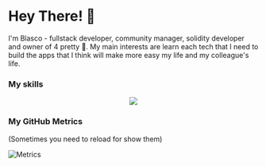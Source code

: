 # Hey There! 👋

I'm Blasco - fullstack developer, community manager, solidity developer and owner of 4 pretty 🐶. My main interests are learn each tech that I need to build the apps that I think will make more easy my life and my colleague's life.


### My skills
<p align="center">
  <a href="https://flamatech.io">
    <img src="https://skillicons.dev/icons?i=py,flask,bash,js,html,css,nodejs,express,react,solidity,materialui,mongodb,nginx,nextjs,prisma,discord,bots,pug" />
  </a>
</p>
<!-- [![My Skills](https://skillicons.dev/icons?i=py,flask,bash,js,html,css,nodejs,express,react,solidity,materialui,mongodb,nginx,nextjs,prisma,discord,bots,pug&perline=7)](https://www.flamatech.io) -->


### My GitHub Metrics
(Sometimes you need to reload for show them)

![Metrics](https://metrics.lecoq.io/blascokoa?template=classic&languages=1&isocalendar=1&achievements=1&base.indepth=false&isocalendar.duration=half-year&languages.limit=8&languages.threshold=0%25&languages.other=false&languages.colors=github&languages.sections=most-used&languages.indepth=false&languages.analysis.timeout=15&languages.categories=markup%2C%20programming&languages.recent.categories=markup%2C%20programming&languages.recent.load=300&languages.recent.days=14&achievements.threshold=C&achievements.secrets=true&achievements.display=detailed&achievements.limit=0&config.timezone=Atlantic%2FCanary)
